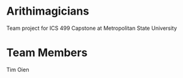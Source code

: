 # Arithimagicians

Team project for ICS 499 Capstone at Metropolitan State University




# Team Members
Tim Oien
